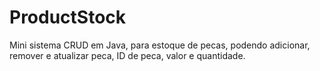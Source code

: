 # ProductStock

Mini sistema CRUD em Java, para estoque de pecas, podendo adicionar, remover e atualizar peca,
ID de peca, valor e quantidade. 
